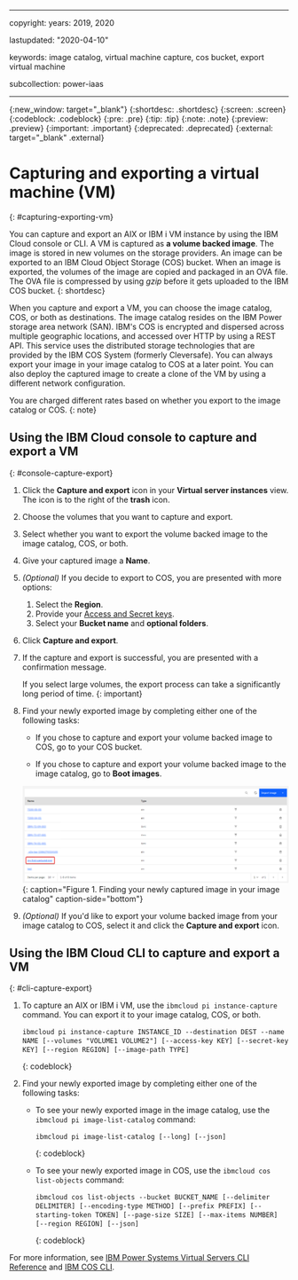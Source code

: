 ﻿---

copyright:
  years: 2019, 2020

lastupdated: "2020-04-10"

keywords: image catalog, virtual machine capture, cos bucket, export virtual machine

subcollection: power-iaas

---

{:new_window: target="_blank"}
{:shortdesc: .shortdesc}
{:screen: .screen}
{:codeblock: .codeblock}
{:pre: .pre}
{:tip: .tip}
{:note: .note}
{:preview: .preview}
{:important: .important}
{:deprecated: .deprecated}
{:external: target="_blank" .external}

# Capturing and exporting a virtual machine (VM)
{: #capturing-exporting-vm}

You can capture and export an AIX or IBM i VM instance by using the IBM Cloud console or CLI. A VM is captured as **a volume backed image**. The image is stored in new volumes on the storage providers. An image can be exported to an IBM Cloud Object Storage (COS) bucket. When an image is exported, the volumes of the image are copied and packaged in an OVA file. The OVA file is compressed by using _gzip_ before it gets uploaded to the IBM COS bucket.
{: shortdesc}

When you capture and export a VM, you can choose the image catalog, COS, or both as destinations. The image catalog resides on the IBM Power storage area network (SAN). IBM's COS is encrypted and dispersed across multiple geographic locations, and accessed over HTTP by using a REST API. This service uses the distributed storage technologies that are provided by the IBM COS System (formerly Cleversafe). You can always export your image in your image catalog to COS at a later point. You can also deploy the captured image to create a clone of the VM by using a different network configuration.

<!-- **You cannot extend a volume that has snapshots. If your volume has snapshots, you must first delete it, then perform a resize**. -->

You are charged different rates based on whether you export to the image catalog or COS.
{: note}

## Using the IBM Cloud console to capture and export a VM
{: #console-capture-export}

1. Click the **Capture and export** icon in your **Virtual server instances** view. The icon is to the right of the **trash** icon.

2. Choose the volumes that you want to capture and export.

3. Select whether you want to export the volume backed image to the image catalog, COS, or both.

4. Give your captured image a **Name**.

5. _(Optional)_ If you decide to export to COS, you are presented with more options:
   1. Select the **Region**.
   2. Provide your [Access and Secret keys](/docs/power-iaas?topic=power-iaas-deploy-custom-image#access-keys).
   3. Select your **Bucket name** and **optional folders**.

6. Click **Capture and export**.

    <!-- ![Capturing and exporting a VM](./images/console-capture-export-fields.png "Capturing and exporting a VM"){: caption="Figure 2. Capturing and exporting a VM" caption-side="bottom"} -->

7. If the capture and export is successful, you are presented with a confirmation message.

    If you select large volumes, the export process can take a significantly long period of time.
    {: important}

    <!-- ![Capture and export success!](./images/console-capture-export-success.png "Capture and export success!"){: caption="Figure 3. Capture and export success!" caption-side="bottom"} -->

8. Find your newly exported image by completing either one of the following tasks:

   - If you chose to capture and export your volume backed image to COS, go to your COS bucket.

   - If you chose to capture and export your volume backed image to the image catalog, go to **Boot images**.

    ![Finding your newly captured volume backed image in your image catalog](./images/console-capture-export-boot.png "Finding your newly captured volume backed image in your image catalog"){: caption="Figure 1. Finding your newly captured image in your image catalog" caption-side="bottom"}

    <!-- ![Finding your newly captured volume backed image in your COS bucket](./images/console-capture-export-cos.png "Finding your newly captured image in your COS bucket"){: caption="Figure 2. Finding your newly captured image in your COS bucket" caption-side="bottom"} -->

9. *(Optional)* If you'd like to export your volume backed image from your image catalog to COS, select it and click the **Capture and export** icon.

<!-- ![Exporting the image in your image catalog to COS](./images/console-export-boot-cos.png "Exporting the image in your image catalog to COS"){: caption="Figure 6. Exporting the image in your image catalog to COS" caption-side="bottom"} -->

## Using the IBM Cloud CLI to capture and export a VM
{: #cli-capture-export}

1. To capture an AIX or IBM i VM, use the `ibmcloud pi instance-capture` command. You can export it to your image catalog, COS, or both.

    ```
    ibmcloud pi instance-capture INSTANCE_ID --destination DEST --name NAME [--volumes "VOLUME1 VOLUME2"] [--access-key KEY] [--secret-key KEY] [--region REGION] [--image-path TYPE]
    ```
    {: codeblock}

2. Find your newly exported image by completing either one of the following tasks:

    - To see your newly exported image in the image catalog, use the `ibmcloud pi image-list-catalog` command:

        ```
        ibmcloud pi image-list-catalog [--long] [--json]
        ```
        {: codeblock}

    - To see your newly exported image in COS, use the `ibmcloud cos list-objects` command:

        ```
        ibmcloud cos list-objects --bucket BUCKET_NAME [--delimiter DELIMITER] [--encoding-type METHOD] [--prefix PREFIX] [--starting-token TOKEN] [--page-size SIZE] [--max-items NUMBER] [--region REGION] [--json]
        ```
        {: codeblock}

For more information, see [IBM Power Systems Virtual Servers CLI Reference](/docs/power-iaas-cli-plugin?topic=power-iaas-cli-plugin-power-iaas-cli-reference#power-iaas-cli-before) and [IBM COS CLI](/docs/cloud-object-storage-cli-plugin?topic=cloud-object-storage-cli-ic-cos-cli).
